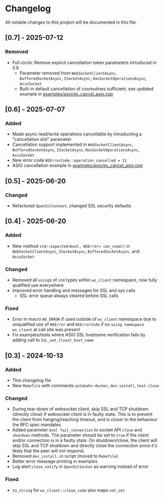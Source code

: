 # Changelog

All notable changes to this project will be documented in this file.

## [0.7] - 2025-07-12

### Removed

- Full circle: Remove explicit cancellation token parameters introduced in 0.6
  - Parameter removed from `WebSocketClientAsync`, `BufferedSocketAsync`, `ISocketAsync`, `HasSocketOperationsAsync`, `AsioSocket`
  - Built-in default cancellation of couroutines sufficient, see updated example in [examples/asio/ex_cancel_asio.cpp](./examples/asio/ex_cancel_asio.cpp)

## [0.6] - 2025-07-07

### Added

- Made async read/write operations cancellable by introducting a "cancellation slot" parameter
- Cancellation support implemented in `WebSocketClientAsync`, `BufferedSocketAsync`, `ISocketAsync`, `HasSocketOperationsAsync`, `AsioSocket`
- New error code `WSErrorCode::operation_cancelled = 11`
- ASIO cancellation example in [examples/asio/ex_cancel_asio.cpp](./examples/asio/ex_cancel_asio.cpp)

## [0.5] - 2025-06-20

### Changed

- Refactored `OpenSslContext`, changed SSL security defaults

## [0.4] - 2025-06-20

### Added

- New method `std::expected<bool, WSError> can_read()` in `WebSocketClientAsync`, `ISocketAsync`, `BufferedSocketAsync`, and `AsioSocket`

### Changed

- Removed all `using`s of `std` types within `ws_client` namespace, now fully qualified use everywhere
- Improved error handling and messages for SSL and sys calls
  - SSL error queue always cleared before SSL calls

### Fixed

- Error in macro `WS_ERROR` if used outside of `ws_client` namespace due to unqualified use of `WSError` and `WSErrorCode` if no `using namespace ws_client` at call site was present
- Fix examples/tests where ASIO SSL hostname verification fails by adding call to `SSL_set_tlsext_host_name`

## [0.3] - 2024-10-13

### Added

- This changelog file
- New `Makefile` with commands `autobahn-docker`, `dev-install`, `test-close`

### Changed

- During tear-down of websocket client, skip SSL and TCP shutdown (directly close) if websocket client is in faulty state.
  This is to prevent the client from hanging/reaching timeout, and is closer to the behaviour the RFC spec mandates.
- Added parameter `bool fail_connection` to socket API `close` and `shutdown` methods.
  The parameter should be set to `true` if the client and/or connection is in a faulty state.
  On shutdown/close, the client will skip SSL and TCP shutdown and directly close the connection since it's likely that the peer will not respond.
- Removed `dev_install.sh` script (moved to `Makefile`)
- Better error message printing in examples
- Log alert `close_notify` in `OpenSslSocket` as warning instead of error

### Fixed

- `to_string` for `ws_client::close_code` also maps `not_set`
